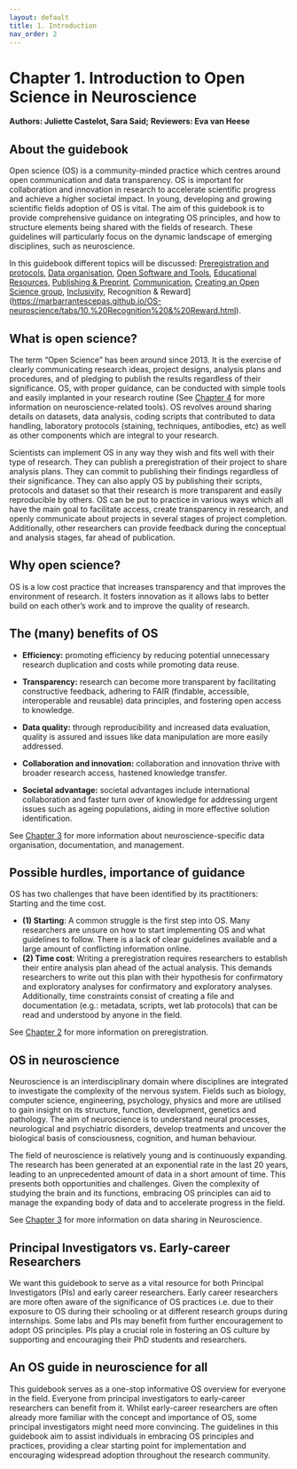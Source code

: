 ```yaml
---
layout: default
title: 1. Introduction
nav_order: 2
---
```


# Chapter 1. Introduction to Open Science in Neuroscience
**Authors: Juliette Castelot, Sara Said;**
**Reviewers: Eva van Heese**

## About the guidebook
Open science (OS) is a community-minded practice which centres around open communication and data transparency. OS is important for collaboration and innovation in research to accelerate scientific progress and achieve a higher societal impact. In young, developing and growing scientific fields adoption of OS is vital. The aim of this guidebook is to provide comprehensive guidance on integrating OS principles, and how to structure elements being shared with the fields of research. These guidelines will particularly focus on the dynamic landscape of emerging disciplines, such as neuroscience. 

In this guidebook different topics will be discussed: [Preregistration and protocols](https://marbarrantescepas.github.io/OS-neuroscience/tabs/2.%20Preregistration%20&%20Protocols.html), [Data organisation](https://marbarrantescepas.github.io/OS-neuroscience/tabs/3.%20Data%20Organisation.html), [Open Software and Tools](https://marbarrantescepas.github.io/OS-neuroscience/tabs/4.%20Open%20Software%20&%20Tools.html), [Educational Resources](https://marbarrantescepas.github.io/OS-neuroscience/tabs/5.%20Educational%20Resources.html), [Publishing & Preprint](https://marbarrantescepas.github.io/OS-neuroscience/tabs/6.%20Publishing%20&%20Preprints.html), [Communication](https://marbarrantescepas.github.io/OS-neuroscience/tabs/7.%20Communication.html), [Creating an Open Science group](https://marbarrantescepas.github.io/OS-neuroscience/tabs/8.%20Create%20an%20Open%20Science%20Group.html), [Inclusivity](https://marbarrantescepas.github.io/OS-neuroscience/tabs/9.%20Inclusivity.html), Recognition & Reward](https://marbarrantescepas.github.io/OS-neuroscience/tabs/10.%20Recognition%20&%20Reward.html).

## What is open science?
The term “Open Science” has been around since 2013. It is the exercise of clearly communicating research ideas, project designs, analysis plans and procedures, and of pledging to publish the results regardless of their significance. OS, with proper guidance, can be conducted with simple tools and easily implanted in your research routine (See [Chapter 4](https://marbarrantescepas.github.io/OS-neuroscience/tabs/4.%20Open%20Software%20&%20Tools.html) for more information on neuroscience-related tools). OS revolves around sharing details on datasets, data analysis, coding scripts that contributed to data handling, laboratory protocols (staining, techniques, antibodies, etc) as well as other components which are integral to your research.

Scientists can implement OS in any way they wish and fits well with their type of research. They can publish a preregistration of their project to share analysis plans. They can commit to publishing their findings regardless of their significance. They can also apply OS by publishing their scripts, protocols and dataset so that their research is more transparent and easily reproducible by others. OS can be put to practice in various ways which all have the main goal to facilitate access, create transparency in research, and openly communicate about projects in several stages of project completion. Additionally, other researchers can provide feedback during the conceptual and analysis stages, far ahead of publication. 

## Why open science? 
OS is a low cost practice that increases transparency and that improves the environment of research. It fosters innovation as it allows labs to better build on each other’s work and to improve the quality of research. 

## The (many) benefits of OS
- **Efficiency:** promoting efficiency by reducing potential unnecessary research duplication and costs while promoting data reuse.

- **Transparency:** research can become more transparent by facilitating constructive feedback, adhering to FAIR (findable, accessible, interoperable and reusable) data principles, and fostering open access to knowledge.

- **Data quality:** through reproducibility and increased data evaluation, quality is assured and issues like data manipulation are more easily addressed.

- **Collaboration and innovation:** collaboration and innovation thrive with broader research access, hastened knowledge transfer.

- **Societal advantage:** societal advantages include international collaboration and faster turn over of knowledge for addressing urgent issues such as ageing populations, aiding in more effective solution identification.

See [Chapter 3](https://marbarrantescepas.github.io/OS-neuroscience/tabs/3.%20Data%20Organisation.html) for more information about neuroscience-specific data organisation, documentation, and management. 

## Possible hurdles, importance of guidance
OS has two challenges that have been identified by its practitioners: Starting and the time cost.
- **(1) Starting**: A common struggle is the first step into OS. Many researchers are unsure on how to start implementing OS and what guidelines to follow. There is a lack of clear guidelines available and a large amount of conflicting information online.
- **(2) Time cost**: Writing a preregistration requires researchers to establish their entire analysis plan ahead of the actual analysis. This demands researchers to write out this plan with their hypothesis for confirmatory and exploratory analyses for confirmatory and exploratory analyses.  Additionally, time constraints consist of creating a file and documentation (e.g.: metadata, scripts, wet lab protocols) that can be read and understood by anyone in the field.

See [Chapter 2](https://marbarrantescepas.github.io/OS-neuroscience/tabs/2.%20Preregistration%20&%20Protocols.html) for more information on preregistration. 

## OS in neuroscience
Neuroscience is an interdisciplinary domain where disciplines are integrated to investigate the complexity of the nervous system. Fields such as biology, computer science, engineering, psychology, physics and more are utilised to gain insight on its structure, function, development, genetics and pathology. The aim of neuroscience is to understand neural processes, neurological and psychiatric disorders, develop treatments and uncover the biological basis of consciousness, cognition, and human behaviour.

The field of neuroscience is relatively young and is continuously expanding. The research has been generated at an exponential rate in the last 20 years, leading to an unprecedented amount of data in a short amount of time. This presents both opportunities and challenges. Given the complexity of studying the brain and its functions, embracing OS principles can aid to manage the expanding body of data and to accelerate progress in the field.

See [Chapter 3](https://marbarrantescepas.github.io/OS-neuroscience/tabs/3.%20Data%20Organisation.html) for more information on data sharing in Neuroscience. 

## Principal Investigators vs. Early-career Researchers
We want this guidebook to serve as a vital resource for both Principal Investigators (PIs) and early career researchers. Early career researchers are more often aware of the significance of OS practices i.e. due to their exposure to OS during their schooling or at different research groups during internships. Some labs and PIs may benefit from further encouragement to adopt OS principles. PIs play a crucial role in fostering an OS culture by supporting and encouraging their PhD students and researchers. 

## An OS guide in neuroscience for all
This guidebook serves as a one-stop informative OS overview for everyone in the field. Everyone from principal investigators to early-career researchers can benefit from it. Whilst early-career researchers are often already more familiar with the concept and importance of OS, some principal investigators might need more convincing. The guidelines in this guidebook aim to assist individuals in embracing OS principles and practices, providing a clear starting point for implementation and encouraging widespread adoption throughout the research community.
